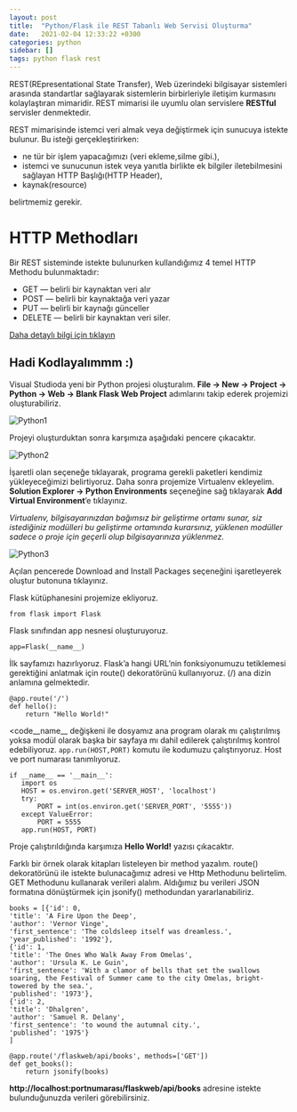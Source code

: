 ```yaml
---
layout: post
title:  "Python/Flask ile REST Tabanlı Web Servisi Oluşturma"
date:   2021-02-04 12:33:22 +0300
categories: python 
sidebar: []
tags: python flask rest
---
```


REST(REpresentational State Transfer), Web üzerindeki bilgisayar sistemleri arasında standartlar sağlayarak sistemlerin birbirleriyle iletişim kurmasını kolaylaştıran mimaridir. REST mimarisi ile uyumlu olan servislere **RESTful** servisler denmektedir.

REST mimarisinde istemci veri almak veya değiştirmek için sunucuya istekte bulunur. Bu isteği gerçekleştirirken:

- ne tür bir işlem yapacağımızı (veri ekleme,silme gibi.),
- istemci ve sunucunun istek veya yanıtla birlikte ek bilgiler iletebilmesini sağlayan HTTP Başlığı(HTTP Header),
- kaynak(resource)

belirtmemiz gerekir.

# HTTP Methodları

Bir REST sisteminde istekte bulunurken kullandığımız 4 temel HTTP Methodu bulunmaktadır:

- GET — belirli bir kaynaktan veri alır
- POST — belirli bir kaynaktağa veri yazar
- PUT — belirli bir kaynağı günceller
- DELETE — belirli bir kaynaktan veri siler.

[Daha detaylı bilgi için tıklayın](https://restfulapi.net/)

## Hadi Kodlayalımmm :)
 
Visual Studioda yeni bir Python projesi oluşturalım. **File -> New -> Project -> Python -> Web -> Blank Flask Web Project** adımlarını takip ederek projemizi oluşturabiliriz.

![Python1](https://i.ibb.co/MPnrZsM/python1.png)

Projeyi oluşturduktan sonra karşımıza aşağıdaki pencere çıkacaktır.

![Python2](https://i.ibb.co/s5vvc68/python2.png)

İşaretli olan seçeneğe tıklayarak, programa gerekli paketleri kendimiz yükleyeceğimizi belirtiyoruz.
Daha sonra projemize Virtualenv ekleyelim. **Solution Explorer -> Python Environments** seçeneğine sağ tıklayarak **Add Virtual Environment**’e tıklayınız.

*Virtualenv, bilgisayarınızdan bağımsız bir geliştirme ortamı sunar, siz istediğiniz modülleri bu geliştirme ortamında kurarsınız, yüklenen modüller sadece o proje için geçerli olup bilgisayarınıza yüklenmez.*

![Python3](https://i.ibb.co/WVkVptv/python3.png)

Açılan pencerede Download and Install Packages seçeneğini işaretleyerek oluştur butonuna tıklayınız.

Flask kütüphanesini projemize ekliyoruz.

```
from flask import Flask
```

Flask sınıfından app nesnesi oluşturuyoruz.

```
app=Flask(__name__)
```

İlk sayfamızı hazırlıyoruz. Flask’a hangi URL’nin fonksiyonumuzu tetiklemesi gerektiğini anlatmak için route() dekoratörünü kullanıyoruz. (/) ana dizin anlamına gelmektedir.

```
@app.route('/')
def hello():
    return "Hello World!"
```

<code__name__</code> değişkeni ile dosyamız ana program olarak mı çalıştırılmış yoksa modül olarak başka bir sayfaya mı dahil edilerek çalıştırılmış kontrol edebiliyoruz. <code>app.run(HOST,PORT)</code> komutu ile kodumuzu çalıştırıyoruz. Host ve port numarası tanımlıyoruz.

 ```
 if __name__ == '__main__':
    import os
    HOST = os.environ.get('SERVER_HOST', 'localhost')
    try:
        PORT = int(os.environ.get('SERVER_PORT', '5555'))
    except ValueError:
        PORT = 5555
    app.run(HOST, PORT)
```

Proje çalıştırıldığında karşımıza **Hello World!** yazısı çıkacaktır.

Farklı bir örnek olarak kitapları listeleyen bir method yazalım. route() dekoratörünü ile istekte bulunacağımız adresi ve Http Methodunu belirtelim. GET Methodunu kullanarak verileri alalım. Aldığımız bu verileri JSON formatına dönüştürmek için jsonify() methodundan yararlanabiliriz.

```
books = [{'id': 0,
'title': 'A Fire Upon the Deep',
'author': 'Vernor Vinge',
'first_sentence': 'The coldsleep itself was dreamless.',
'year_published': '1992'},
{'id': 1,
'title': 'The Ones Who Walk Away From Omelas',
'author': 'Ursula K. Le Guin',
'first_sentence': 'With a clamor of bells that set the swallows soaring, the Festival of Summer came to the city Omelas, bright-towered by the sea.',
'published': '1973'},
{'id': 2,
'title': 'Dhalgren',
'author': 'Samuel R. Delany',
'first_sentence': 'to wound the autumnal city.',
'published’: '1975'}
]

@app.route('/flaskweb/api/books', methods=['GET'])
def get_books():
    return jsonify(books)
```

**http://localhost:portnumarası/flaskweb/api/books** adresine istekte bulunduğunuzda verileri görebilirsiniz.
